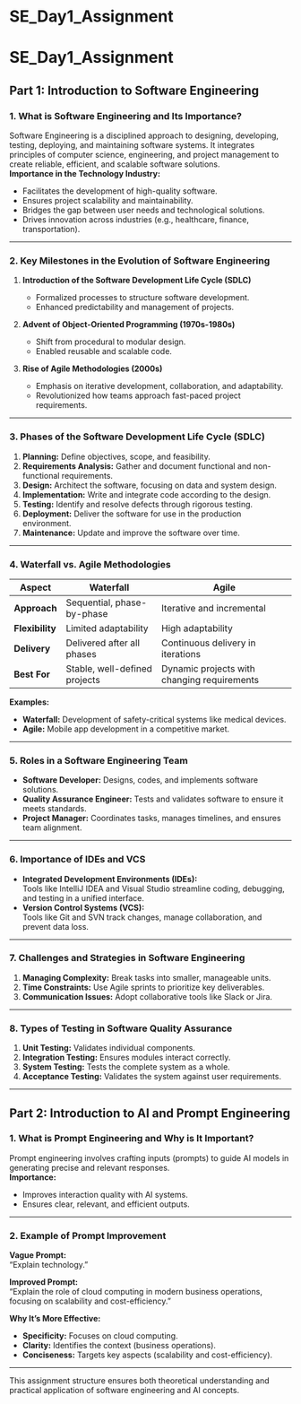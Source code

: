 # SE_Day1_Assignment

# SE_Day1_Assignment  

## Part 1: Introduction to Software Engineering  

### 1. **What is Software Engineering and Its Importance?**  
Software Engineering is a disciplined approach to designing, developing, testing, deploying, and maintaining software systems. It integrates principles of computer science, engineering, and project management to create reliable, efficient, and scalable software solutions.  
**Importance in the Technology Industry:**  
- Facilitates the development of high-quality software.  
- Ensures project scalability and maintainability.  
- Bridges the gap between user needs and technological solutions.  
- Drives innovation across industries (e.g., healthcare, finance, transportation).  

---

### 2. **Key Milestones in the Evolution of Software Engineering**  
1. **Introduction of the Software Development Life Cycle (SDLC)**  
   - Formalized processes to structure software development.  
   - Enhanced predictability and management of projects.  

2. **Advent of Object-Oriented Programming (1970s-1980s)**  
   - Shift from procedural to modular design.  
   - Enabled reusable and scalable code.  

3. **Rise of Agile Methodologies (2000s)**  
   - Emphasis on iterative development, collaboration, and adaptability.  
   - Revolutionized how teams approach fast-paced project requirements.  

---

### 3. **Phases of the Software Development Life Cycle (SDLC)**  
1. **Planning:** Define objectives, scope, and feasibility.  
2. **Requirements Analysis:** Gather and document functional and non-functional requirements.  
3. **Design:** Architect the software, focusing on data and system design.  
4. **Implementation:** Write and integrate code according to the design.  
5. **Testing:** Identify and resolve defects through rigorous testing.  
6. **Deployment:** Deliver the software for use in the production environment.  
7. **Maintenance:** Update and improve the software over time.  

---

### 4. **Waterfall vs. Agile Methodologies**  
| **Aspect**       | **Waterfall**                             | **Agile**                                 |  
|-------------------|-------------------------------------------|-------------------------------------------|  
| **Approach**      | Sequential, phase-by-phase               | Iterative and incremental                 |  
| **Flexibility**   | Limited adaptability                     | High adaptability                         |  
| **Delivery**      | Delivered after all phases               | Continuous delivery in iterations         |  
| **Best For**      | Stable, well-defined projects            | Dynamic projects with changing requirements |  

**Examples:**  
- **Waterfall:** Development of safety-critical systems like medical devices.  
- **Agile:** Mobile app development in a competitive market.  

---

### 5. **Roles in a Software Engineering Team**  
- **Software Developer:** Designs, codes, and implements software solutions.  
- **Quality Assurance Engineer:** Tests and validates software to ensure it meets standards.  
- **Project Manager:** Coordinates tasks, manages timelines, and ensures team alignment.  

---

### 6. **Importance of IDEs and VCS**  
- **Integrated Development Environments (IDEs):**  
  Tools like IntelliJ IDEA and Visual Studio streamline coding, debugging, and testing in a unified interface.  
- **Version Control Systems (VCS):**  
  Tools like Git and SVN track changes, manage collaboration, and prevent data loss.  

---

### 7. **Challenges and Strategies in Software Engineering**  
1. **Managing Complexity:** Break tasks into smaller, manageable units.  
2. **Time Constraints:** Use Agile sprints to prioritize key deliverables.  
3. **Communication Issues:** Adopt collaborative tools like Slack or Jira.  

---

### 8. **Types of Testing in Software Quality Assurance**  
1. **Unit Testing:** Validates individual components.  
2. **Integration Testing:** Ensures modules interact correctly.  
3. **System Testing:** Tests the complete system as a whole.  
4. **Acceptance Testing:** Validates the system against user requirements.  

---

## Part 2: Introduction to AI and Prompt Engineering  

### 1. **What is Prompt Engineering and Why is It Important?**  
Prompt engineering involves crafting inputs (prompts) to guide AI models in generating precise and relevant responses.  
**Importance:**  
- Improves interaction quality with AI systems.  
- Ensures clear, relevant, and efficient outputs.  

---

### 2. **Example of Prompt Improvement**  
**Vague Prompt:**  
“Explain technology.”  

**Improved Prompt:**  
“Explain the role of cloud computing in modern business operations, focusing on scalability and cost-efficiency.”  

**Why It’s More Effective:**  
- **Specificity:** Focuses on cloud computing.  
- **Clarity:** Identifies the context (business operations).  
- **Conciseness:** Targets key aspects (scalability and cost-efficiency).  

--- 

This assignment structure ensures both theoretical understanding and practical application of software engineering and AI concepts.
